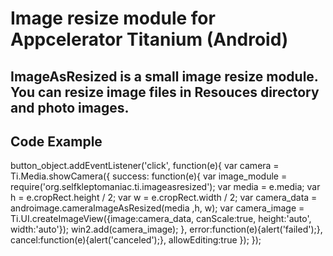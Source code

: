 Image resize module for Appcelerator Titanium (Android)
=========================================

ImageAsResized is a small image resize module. You can resize image files in Resouces directory and photo images.
-------------------

Code Example
-------------------

button_object.addEventListener('click', function(e){
	var camera = Ti.Media.showCamera({
		success: function(e){
			var image_module = require('org.selfkleptomaniac.ti.imageasresized');
			var media = e.media;
			var h = e.cropRect.height / 2;
			var w = e.cropRect.width / 2;
			var camera_data = androimage.cameraImageAsResized(media ,h, w);
			var camera_image = Ti.UI.createImageView({image:camera_data, canScale:true, height:'auto', width:'auto'});
			win2.add(camera_image);
		},
		error:function(e){alert('failed');},
		cancel:function(e){alert('canceled');},
		allowEditing:true
		});
});
